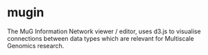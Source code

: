 # mugin
The MuG Information Network viewer / editor, uses d3.js to visualise connections between data types which are relevant for Multiscale Genomics research. 
